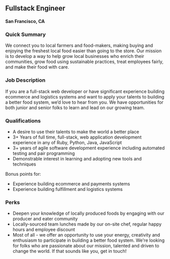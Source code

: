## Fullstack Engineer
#### San Francisco, CA

### Quick Summary
We connect you to local farmers and food-makers, making buying and enjoying the freshest local food easier than going to the store. Our mission is to develop a way to help grow local businesses who enrich their communities, grow food using sustainable practices, treat employees fairly, and make their food with care. 

### Job Description
If you are a full-stack web developer or have significant experience building ecommerce and logistics systems and want to apply your talents to building a better food system, we’d love to hear from you. We have opportunities for both junior and senior folks to learn and lead on our growing team.

### Qualifications
+ A desire to use their talents to make the world a better place
+ 3+ Years of full time, full-stack, web application development experience in any of Ruby, Python, Java, JavaScript
+ 3+ years of agile software development experience including automated testing and pair programming
+ Demonstrable interest in learning and adopting new tools and techniques

Bonus points for:
+ Experience building ecommerce and payments systems
+ Experience building fulfillment and logistics systems​

### Perks
+ Deepen your knowledge of locally produced foods by engaging with our producer and eater community
+ Locally-sourced team lunches made by our on-site chef, regular happy hours and employee discount
+ Most of all - we offer an opportunity to use your energy, creativity and enthusiasm to participate in building a better food system. We're looking for folks who are passionate about our mission, talented and driven to change the world. If that sounds like you, get in touch!
